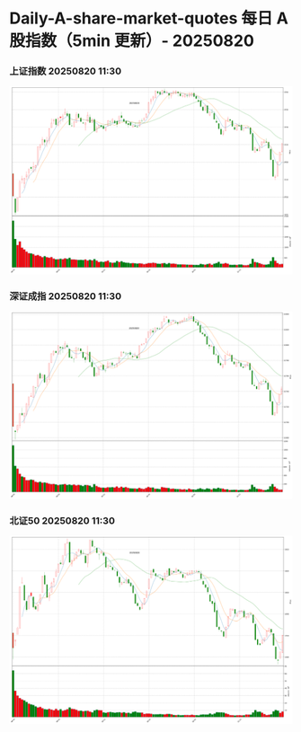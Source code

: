 
# Daily-A-share-market-quotes 每日 A 股指数（5min 更新）- 20250820

### 上证指数 20250820 11:30
![](./fig/2025/8/20250820-sh000001.png)

### 深证成指 20250820 11:30
![](./fig/2025/8/20250820-sz399001.png)

### 北证50 20250820 11:30
![](./fig/2025/8/20250820-bj899050.png)
